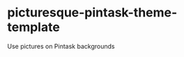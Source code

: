 picturesque-pintask-theme-template
==================================

Use pictures on Pintask backgrounds
